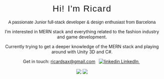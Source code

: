 <h1 align="center" style="font-family: Helvetica, sans-serif; font-size: 28px; font-weight: 400; letter-spacing: 1.5px" >Hi! I'm Ricard</h1>
<div align="center">
  <p style="font-family: Helvetica, sans-serif; font-weight: 200" >A passionate Junior full-stack developer & design enthusiast from Barcelona</p>
  <p>I’m interested in MERN stack and everything related to the fashion industry and game development. </p>
  <p>Currently trying to get a deeper knowledge of the MERN stack and playing around with Unity 3D and C#.</p> 

<p>
  Get in touch: 
  <a href=" ricardsax@gmail.com" rel="nofollow noreferrer">
    ricardsax@gmail.com</a
  >
  &nbsp;
  <a href="https://www.linkedin.com/[removed]" rel="nofollow noreferrer">
    <img src="https://i.stack.imgur.com/gVE0j.png" alt="linkedin" /> LinkedIn
  </a>
  &nbsp;
</p>
  </div>
<div align="center">
<a href="https://github.com/anuraghazra/github-readme-stats"  style="
              text-decoration: none;
              color: black;
              cursor: pointer;
            " >
  <img align="center" src="https://github-readme-stats.vercel.app/api?username=RicardVillalba&count_private=true&hide=contribs,issues&show_icons=true&theme=graywhite" />
</a>

<a href="https://github.com/anuraghazra/github-readme-stats" align="center">
  <img align="center" src="https://github-readme-stats.vercel.app/api/top-langs/?username=anuraghazra&langs_count=6&layout=compact&hide=rust,shell,GLSL,assembly,objective-c" />
</a>
</div>






